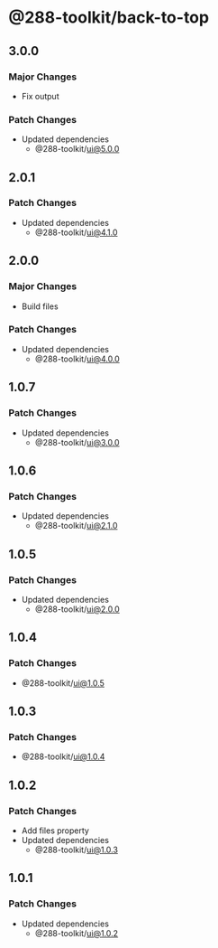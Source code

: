# @288-toolkit/back-to-top

## 3.0.0

### Major Changes

- Fix output

### Patch Changes

- Updated dependencies
  - @288-toolkit/ui@5.0.0

## 2.0.1

### Patch Changes

- Updated dependencies
  - @288-toolkit/ui@4.1.0

## 2.0.0

### Major Changes

- Build files

### Patch Changes

- Updated dependencies
  - @288-toolkit/ui@4.0.0

## 1.0.7

### Patch Changes

- Updated dependencies
  - @288-toolkit/ui@3.0.0

## 1.0.6

### Patch Changes

- Updated dependencies
  - @288-toolkit/ui@2.1.0

## 1.0.5

### Patch Changes

- Updated dependencies
  - @288-toolkit/ui@2.0.0

## 1.0.4

### Patch Changes

- @288-toolkit/ui@1.0.5

## 1.0.3

### Patch Changes

- @288-toolkit/ui@1.0.4

## 1.0.2

### Patch Changes

- Add files property
- Updated dependencies
  - @288-toolkit/ui@1.0.3

## 1.0.1

### Patch Changes

- Updated dependencies
  - @288-toolkit/ui@1.0.2
